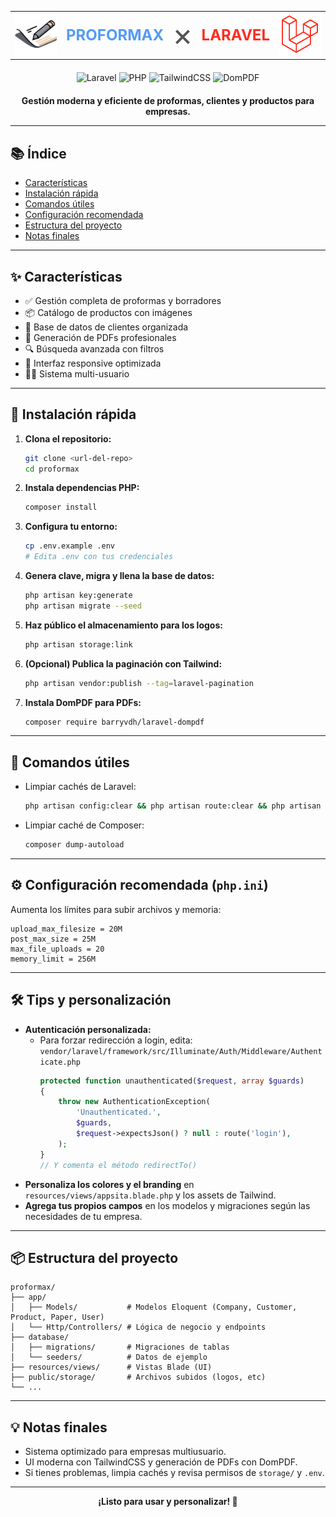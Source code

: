 <table align="center" border="0" style="border:none;">
  <tr>
    <td align="center" valign="middle">
      <img src="./storage/app/public/companies/_01_proformax.webp" width="100" alt="Proformax" />
    </td>
    <td align="center" valign="middle">
      <span style="font-size: 24px; font-weight: bold; color: #549bf5;">PROFORMAX</span>
    </td>
    <td align="center" valign="middle">
      <span style="font-size: 50px; color: #555;">×</span>
    </td>
    <td align="center" valign="middle">
      <span style="font-size: 24px; font-weight: bold; color: #FF2D20;">LARAVEL</span>
    </td>
    <td align="center" valign="middle">
      <img src="./storage/app/public/laravel_icon.png" width="100" alt="Laravel" />
    </td>
  </tr>
</table>

<div align="center" style="margin: 20px 0;">
  <img src="https://img.shields.io/badge/Laravel-11.x-FF2D20?logo=laravel&logoColor=white" alt="Laravel">
  <img src="https://img.shields.io/badge/PHP-8.2.18-777BB4?logo=php&logoColor=white" alt="PHP">
  <img src="https://img.shields.io/badge/TailwindCSS-3.x-06B6D4?logo=tailwindcss&logoColor=white" alt="TailwindCSS">
  <img src="https://img.shields.io/badge/DomPDF-3.x-EC1C24?logo=adobeacrobatreader&logoColor=white" alt="DomPDF">
</div>

<p align="center">
  <b>Gestión moderna y eficiente de proformas, clientes y productos para empresas.</b>
</p>

---

## 📚 Índice

-   [Características](#-características)
-   [Instalación rápida](#-instalación-rápida)
-   [Comandos útiles](#-comandos-útiles)
-   [Configuración recomendada](#-configuración-recomendada)
-   [Estructura del proyecto](#-estructura-del-proyecto)
-   [Notas finales](#-notas-finales)

---

## ✨ Características

-   ✅ Gestión completa de proformas y borradores
-   📦 Catálogo de productos con imágenes
-   👥 Base de datos de clientes organizada
-   📄 Generación de PDFs profesionales
-   🔍 Búsqueda avanzada con filtros
-   📱 Interfaz responsive optimizada
-   👨‍💻 Sistema multi-usuario

---

## 🚀 Instalación rápida

1. **Clona el repositorio:**
    ```sh
    git clone <url-del-repo>
    cd proformax
    ```
2. **Instala dependencias PHP:**
    ```sh
    composer install
    ```
3. **Configura tu entorno:**
    ```sh
    cp .env.example .env
    # Edita .env con tus credenciales
    ```
4. **Genera clave, migra y llena la base de datos:**
    ```sh
    php artisan key:generate
    php artisan migrate --seed
    ```
5. **Haz público el almacenamiento para los logos:**
    ```sh
    php artisan storage:link
    ```
6. **(Opcional) Publica la paginación con Tailwind:**
    ```sh
    php artisan vendor:publish --tag=laravel-pagination
    ```
7. **Instala DomPDF para PDFs:**
    ```sh
    composer require barryvdh/laravel-dompdf
    ```

---

## 🧹 Comandos útiles

-   Limpiar cachés de Laravel:
    ```sh
    php artisan config:clear && php artisan route:clear && php artisan view:clear && php artisan config:cache
    ```
-   Limpiar caché de Composer:
    ```sh
    composer dump-autoload
    ```

---

## ⚙️ Configuración recomendada (`php.ini`)

Aumenta los límites para subir archivos y memoria:

```
upload_max_filesize = 20M
post_max_size = 25M
max_file_uploads = 20
memory_limit = 256M
```

---

## 🛠️ Tips y personalización

-   **Autenticación personalizada:**
    -   Para forzar redirección a login, edita:
        `vendor/laravel/framework/src/Illuminate/Auth/Middleware/Authenticate.php`
        ```php
        protected function unauthenticated($request, array $guards)
        {
            throw new AuthenticationException(
                'Unauthenticated.',
                $guards,
                $request->expectsJson() ? null : route('login'),
            );
        }
        // Y comenta el método redirectTo()
        ```
-   **Personaliza los colores y el branding** en `resources/views/appsita.blade.php` y los assets de Tailwind.
-   **Agrega tus propios campos** en los modelos y migraciones según las necesidades de tu empresa.

---

## 📦 Estructura del proyecto

```
proformax/
├── app/
│   ├── Models/           # Modelos Eloquent (Company, Customer, Product, Paper, User)
│   └── Http/Controllers/ # Lógica de negocio y endpoints
├── database/
│   ├── migrations/       # Migraciones de tablas
│   └── seeders/          # Datos de ejemplo
├── resources/views/      # Vistas Blade (UI)
├── public/storage/       # Archivos subidos (logos, etc)
└── ...
```

---

## 💡 Notas finales

-   Sistema optimizado para empresas multiusuario.
-   UI moderna con TailwindCSS y generación de PDFs con DomPDF.
-   Si tienes problemas, limpia cachés y revisa permisos de `storage/` y `.env`.

---

<p align="center">
  <b>¡Listo para usar y personalizar! 🚀</b>
</p>
